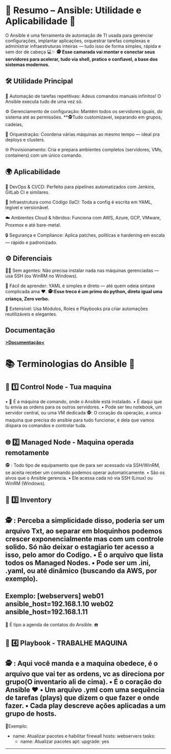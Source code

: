 # 🧩 Resumo – Ansible: Utilidade e Aplicabilidade 🚀

O Ansible é uma ferramenta de automação de TI usada para gerenciar configurações, implantar aplicações, orquestrar tarefas complexas e administrar infraestruturas inteiras — tudo isso de forma simples, rápida e sem dor de cabeça 💻✨
**🕵️ Esse camarada vai montar e conectar seus servidores para acelerar, tudo via shell, pratico e confiavel, a base dos sistemas modernos.**

## 🛠️ Utilidade Principal

🔁 Automação de tarefas repetitivas: Adeus comandos manuais infinitos! O Ansible executa tudo de uma vez só.

⚙️ Gerenciamento de configuração: Mantém todos os servidores iguais, do sistema até as permissões. **🕵️Tudo customizavel, separando em grupos, cadeias,

🤖 Orquestração: Coordena várias máquinas ao mesmo tempo — ideal pra deploys e clusters.

🌐 Provisionamento: Cria e prepara ambientes completos (servidores, VMs, containers) com um único comando.

## 🌍 Aplicabilidade

🧠 DevOps & CI/CD: Perfeito para pipelines automatizados com Jenkins, GitLab CI e similares.

🧾 Infraestrutura como Código (IaC): Toda a config é escrita em YAML, legível e versionável.

☁️ Ambientes Cloud & híbridos: Funciona com AWS, Azure, GCP, VMware, Proxmox e até bare-metal.

🔒 Segurança e Compliance: Aplica patches, políticas e hardening em escala — rápido e padronizado.

## ⚙️ Diferenciais

🕵️‍♂️ Sem agentes: Não precisa instalar nada nas máquinas gerenciadas — usa SSH (ou WinRM no Windows).

🧩 Fácil de aprender: YAML é simples e direto — até quem odeia sintaxe complicada ama ❤️.  **🕵️:Esse treco é um primo do python, direto igual uma criança, Zero verbo.**

🔄 Extensível: Usa Módulos, Roles e Playbooks pra criar automações reutilizáveis e elegantes.

## Documentação 

**[>Documentação<](https://docs.ansible.com/)**

# 📚 Terminologias do Ansible 🤖

## 🧠 1️⃣ Control Node - Tua maquina
• 💬 É a máquina de comando, onde o Ansible está instalado.
• É daqui que tu envia as ordens para os outros servidores.
• Pode ser teu notebook, um servidor central, ou uma VM dedicada
🕵️: O coração da operação, a unica maquina que precisa do ansible para tudo funcionar, é dela que vamos dispara os comandos e controlar tuda.

## 🌐 2️⃣ Managed Node - Maquina operada remotamente
🕵️ : Todo tipo de equipamento que de para ser acessado via SSH/WinRM, se aceita receber um comando podemos operar automaticamente.
• São os alvos que o Ansible gerencia.
• Ele acessa cada nó via SSH (Linux) ou WinRM (Windows).

## 🧾 3️⃣ Inventory
🕵️ : Perceba a simplicidade disso, poderia ser um arquivo Txt, ao separar em bloquinhos podemos crescer exponencialmente mas com um controle solido. Só não deixar o estagiario ter acesso a isso, pelo amor do Codigo.
• É o arquivo que lista todos os Managed Nodes.
• Pode ser um .ini, .yaml, ou até dinâmico (buscando da AWS, por exemplo).
--- 
Exemplo:
[webservers]
web01 ansible_host=192.168.1.10
web02 ansible_host=192.168.1.11
---
📎 É tipo a agenda de contatos do Ansible. ☎️

## 📜 4️⃣ Playbook - TRABALHE MAQUINA
🕵️ : Aqui você manda e a maquina obedece, é o arquivo que vai ter as ordens, vc as direciona por grupo(O inventario ali de cima).
• É o coração do Ansible ❤️
• Um arquivo .yml com uma sequência de tarefas (plays) que dizem o que fazer e onde fazer.
• Cada play descreve ações aplicadas a um grupo de hosts.
---
📍Exemplo:
- name: Atualizar pacotes e habilitar firewall
  hosts: webservers
  tasks:
    - name: Atualizar pacotes
      apt:
        upgrade: yes
---

